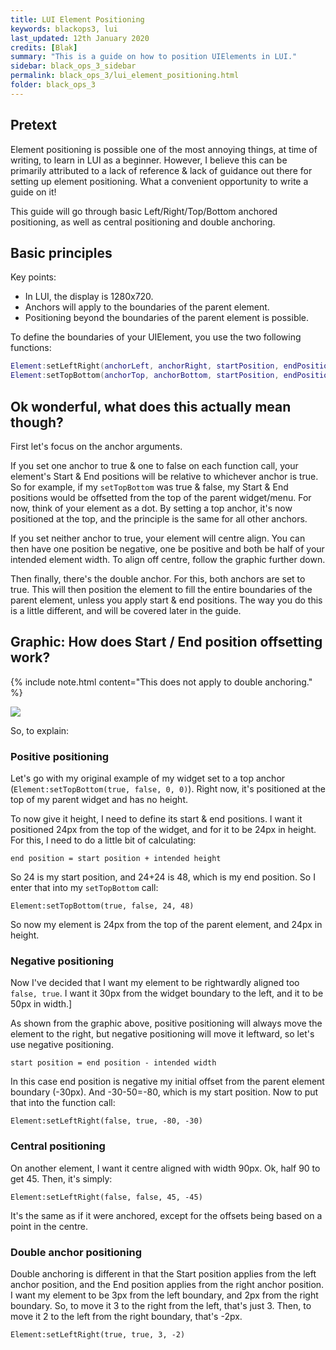 ```yaml
---
title: LUI Element Positioning
keywords: blackops3, lui
last_updated: 12th January 2020
credits: [Blak]
summary: "This is a guide on how to position UIElements in LUI."
sidebar: black_ops_3_sidebar
permalink: black_ops_3/lui_element_positioning.html
folder: black_ops_3
---
```


## Pretext
Element positioning is possible one of the most annoying things, at time of writing, to learn in LUI as a beginner. However, I believe this can be primarily attributed to a lack of reference & lack of guidance out there for setting up element positioning. What a convenient opportunity to write a guide on it!

This guide will go through basic Left/Right/Top/Bottom anchored positioning, as well as central positioning and double anchoring.

## Basic principles
Key points:
* In LUI, the display is 1280x720.
* Anchors will apply to the boundaries of the parent element.
* Positioning beyond the boundaries of the parent element is possible.

To define the boundaries of your UIElement, you use the two following functions:
```lua
Element:setLeftRight(anchorLeft, anchorRight, startPosition, endPosition) --Define the anchors for left and right position, and the start end positions.
Element:setTopBottom(anchorTop, anchorBottom, startPosition, endPosition) --Define the anchors for top and bottom position, and the start end positions.
```

## Ok wonderful, what does this actually mean though?
First let's focus on the anchor arguments.

If you set one anchor to true & one to false on each function call, your element's Start & End positions will be relative to whichever anchor is true. So for example, if my `setTopBottom` was true & false, my Start & End positions would be offsetted from the top of the parent widget/menu. For now, think of your element as a dot. By setting a top anchor, it's now positioned at the top, and the principle is the same for all other anchors.

If you set neither anchor to true, your element will centre align. You can then have one position be negative, one be positive and both be half of your intended element width. To align off centre, follow the graphic further down.

Then finally, there's the double anchor. For this, both anchors are set to true. This will then position the element to fill the entire boundaries of the parent element, unless you apply start & end positions. The way you do this is a little different, and will be covered later in the guide.

## Graphic: How does Start / End position offsetting work?
{% include note.html content="This does not apply to double anchoring." %}

![](https://i.gyazo.com/3922c82be93801f4ac8a7a3fbffcdc97.png)

So, to explain:

### Positive positioning
Let's go with my original example of my widget set to a top anchor (`Element:setTopBottom(true, false, 0, 0)`). Right now, it's positioned at the top of my parent widget and has no height.

To now give it height, I need to define its start & end positions. I want it positioned 24px from the top of the widget, and for it to be 24px in height. For this, I need to do a little bit of calculating:

`end position = start position + intended height`

So 24 is my start position, and 24+24 is 48, which is my end position. So I enter that into my `setTopBottom` call:

`Element:setTopBottom(true, false, 24, 48)`

So now my element is 24px from the top of the parent element, and 24px in height.

### Negative positioning
Now I've decided that I want my element to be rightwardly aligned too `false, true`. I want it 30px from the widget boundary to the left, and it to be 50px in width.]

As shown from the graphic above, positive positioning will always move the element to the right, but negative positioning will move it leftward, so let's use negative positioning.

`start position = end position - intended width`

In this case end position is negative my initial offset from the parent element boundary (-30px). And -30-50=-80, which is my start position. Now to put that into the function call:

`Element:setLeftRight(false, true, -80, -30)`

### Central positioning
On another element, I want it centre aligned with width 90px. Ok, half 90 to get 45. Then, it's simply:

`Element:setLeftRight(false, false, 45, -45)`

It's the same as if it were anchored, except for the offsets being based on a point in the centre.

### Double anchor positioning

Double anchoring is different in that the Start position applies from the left anchor position, and the End position applies from the right anchor position. I want my element to be 3px from the left boundary, and 2px from the right boundary. So, to move it 3 to the right from the left, that's just 3. Then, to move it 2 to the left from the right boundary, that's -2px.

`Element:setLeftRight(true, true, 3, -2)`